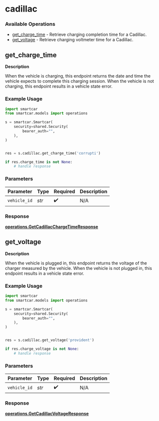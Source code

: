 # cadillac

### Available Operations

* [get_charge_time](#get_charge_time) - Retrieve charging completion time for a Cadillac.
* [get_voltage](#get_voltage) - Retrieve charging voltmeter time for a Cadillac.

## get_charge_time

__Description__

When the vehicle is charging, this endpoint returns the date and time the vehicle expects to complete this charging session. When the vehicle is not charging, this endpoint results in a vehicle state error.

### Example Usage

```python
import smartcar
from smartcar.models import operations

s = smartcar.Smartcar(
    security=shared.Security(
        bearer_auth="",
    ),
)


res = s.cadillac.get_charge_time('corrupti')

if res.charge_time is not None:
    # handle response
```

### Parameters

| Parameter          | Type               | Required           | Description        |
| ------------------ | ------------------ | ------------------ | ------------------ |
| `vehicle_id`       | *str*              | :heavy_check_mark: | N/A                |


### Response

**[operations.GetCadillacChargeTimeResponse](../../models/operations/getcadillacchargetimeresponse.md)**


## get_voltage

__Description__

When the vehicle is plugged in, this endpoint returns the voltage of the charger measured by the vehicle. When the vehicle is not plugged in, this endpoint results in a vehicle state error.

### Example Usage

```python
import smartcar
from smartcar.models import operations

s = smartcar.Smartcar(
    security=shared.Security(
        bearer_auth="",
    ),
)


res = s.cadillac.get_voltage('provident')

if res.charge_voltage is not None:
    # handle response
```

### Parameters

| Parameter          | Type               | Required           | Description        |
| ------------------ | ------------------ | ------------------ | ------------------ |
| `vehicle_id`       | *str*              | :heavy_check_mark: | N/A                |


### Response

**[operations.GetCadillacVoltageResponse](../../models/operations/getcadillacvoltageresponse.md)**


